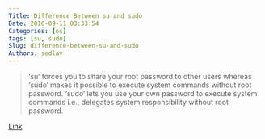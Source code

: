 ```yaml
---
Title: Difference Between su and sudo
Date: 2016-09-11 03:33:54
Categories: [os]
tags: [su, sudo]
Slug: difference-between-su-and-sudo
Authors: sedlav
---
```


> ‘su‘ forces you to share your root password to other users whereas ‘sudo‘ makes it possible to execute system commands without root password. ‘sudo‘ lets you use your own password to execute system commands i.e., delegates system responsibility without root password.

[Link](http://www.tecmint.com/su-vs-sudo-and-how-to-configure-sudo-in-linux)
